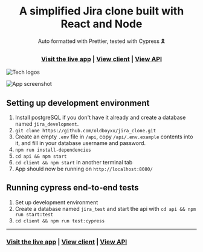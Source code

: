 <h1 align="center">A simplified Jira clone built with React and Node</h1>

<div align="center">Auto formatted with Prettier, tested with Cypress 🎗</div>

<h3 align="center">
  <a href="https://www.codetree.co">Visit the live app</a> |
  <a href="https://github.com/oldboyxx/jira_clone/tree/master/client">View client</a> |
  <a href="https://github.com/oldboyxx/jira_clone/tree/master/api">View API</a>
</h3>

![Tech logos](https://i.ibb.co/w4Y9K8Z/tech.jpg)

![App screenshot](https://i.ibb.co/HDwwh6L/jira-clone-optimized.jpg)

## Setting up development environment

1. Install postgreSQL if you don't have it already and create a database named `jira_development`.
2. `git clone https://github.com/oldboyxx/jira_clone.git`
3. Create an empty `.env` file in `/api`, copy `/api/.env.example` contents into it, and fill in your database username and password.
4. `npm run install-dependencies`
5. `cd api && npm start`
6. `cd client && npm start` in another terminal tab
7. App should now be running on `http://localhost:8080/`

## Running cypress end-to-end tests

1. Set up development environment
2. Create a database named `jira_test` and start the api with `cd api && npm run start:test`
3. `cd client && npm run test:cypress`

<hr>

<h3>
  <a href="https://www.codetree.co">Visit the live app</a> |
  <a href="https://github.com/oldboyxx/jira_clone/tree/master/client">View client</a> |
  <a href="https://github.com/oldboyxx/jira_clone/tree/master/api">View API</a>
</h3>

